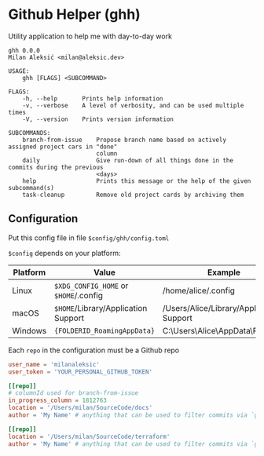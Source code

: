 # Github Helper (ghh)

Utility application to help me with day-to-day work

```
ghh 0.0.0
Milan Aleksić <milan@aleksic.dev>

USAGE:
    ghh [FLAGS] <SUBCOMMAND>

FLAGS:
    -h, --help       Prints help information
    -v, --verbose    A level of verbosity, and can be used multiple times
    -V, --version    Prints version information

SUBCOMMANDS:
    branch-from-issue    Propose branch name based on actively assigned project cars in "done"
                         column
    daily                Give run-down of all things done in the commits during the previous
                         <days>
    help                 Prints this message or the help of the given subcommand(s)
    task-cleanup         Remove old project cards by archiving them
```

## Configuration

Put this config file in file `$config/ghh/config.toml`

`$config` depends on your platform:

|Platform | Value                                 | Example                                  |
| ------- | ------------------------------------- | ---------------------------------------- |
| Linux   | `$XDG_CONFIG_HOME` or `$HOME`/.config | /home/alice/.config                      |
| macOS   | `$HOME`/Library/Application Support   | /Users/Alice/Library/Application Support |
| Windows | `{FOLDERID_RoamingAppData}`           | C:\Users\Alice\AppData\Roaming           |

Each `repo` in the configuration must be a Github repo

```toml
user_name = 'milanaleksic'
user_token = 'YOUR_PERSONAL_GITHUB_TOKEN'

[[repo]]
# columnId used for branch-from-issue
in_progress_column = 1812763
location = '/Users/milan/SourceCode/docs'
author = 'My Name' # anything that can be used to filter commits via `git --author xxx`

[[repo]]
location = '/Users/milan/SourceCode/terraform'
author = 'My Name' # anything that can be used to filter commits via `git --author xxx`
```
